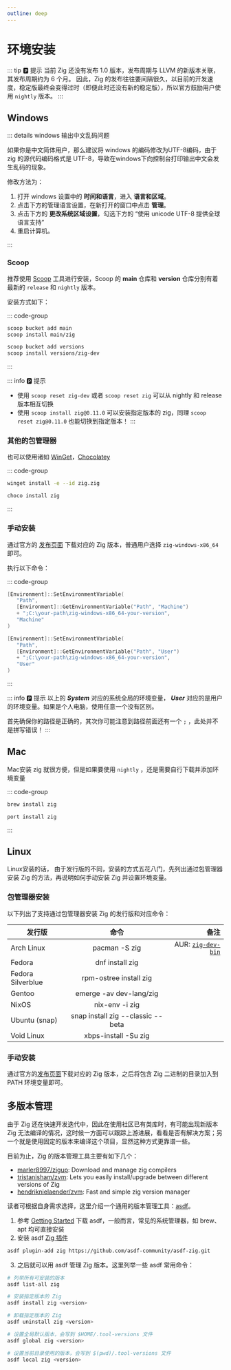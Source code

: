 ```yaml
---
outline: deep
---
```


# 环境安装

::: tip 🅿️ 提示
当前 Zig 还没有发布 1.0 版本，发布周期与 LLVM 的新版本关联，其发布周期约为 6 个月。
因此，Zig 的发布往往要间隔很久，以目前的开发速度，稳定版最终会变得过时（即便此时还没有新的稳定版），所以官方鼓励用户使用 `nightly` 版本。
:::

## Windows

::: details windows 输出中文乱码问题

如果你是中文简体用户，那么建议将 windows 的编码修改为UTF-8编码，由于 zig 的源代码编码格式是 UTF-8，导致在windows下向控制台打印输出中文会发生乱码的现象。

修改方法为：

1. 打开 windows 设置中的 **时间和语言**，进入 **语言和区域**。
2. 点击下方的管理语言设置，在新打开的窗口中点击 **管理**。
3. 点击下方的 **更改系统区域设置**，勾选下方的 “使用 unicode UTF-8 提供全球语言支持”
4. 重启计算机。

:::

### Scoop

推荐使用 [Scoop](https://scoop.sh/#/) 工具进行安装，Scoop 的 **main** 仓库和 **version** 仓库分别有着最新的 `release` 和 `nightly` 版本。

安装方式如下：

::: code-group

```sh [Release]
scoop bucket add main
scoop install main/zig
```

```sh [Nightly]
scoop bucket add versions
scoop install versions/zig-dev
```

:::

::: info 🅿️ 提示

- 使用 `scoop reset zig-dev` 或者 `scoop reset zig` 可以从 nightly 和 release 版本相互切换
- 使用 `scoop install zig@0.11.0` 可以安装指定版本的 zig，同理 `scoop reset zig@0.11.0` 也能切换到指定版本！
  :::

### 其他的包管理器

也可以使用诸如 [WinGet](https://github.com/microsoft/winget-cli)，[Chocolatey](https://chocolatey.org/)

::: code-group

```sh [WinGet]
winget install -e --id zig.zig
```

```sh [Chocolatey]
choco install zig
```

:::

### 手动安装

通过官方的 [发布页面](https://ziglang.org/zh/download/) 下载对应的 Zig 版本，普通用户选择 `zig-windows-x86_64` 即可。

执行以下命令：

::: code-group

```powershell [System]
[Environment]::SetEnvironmentVariable(
   "Path",
   [Environment]::GetEnvironmentVariable("Path", "Machine")
   + ";C:\your-path\zig-windows-x86_64-your-version",
   "Machine"
)
```

```powershell [User]
[Environment]::SetEnvironmentVariable(
   "Path",
   [Environment]::GetEnvironmentVariable("Path", "User")
   + ";C:\your-path\zig-windows-x86_64-your-version",
   "User"
)
```

:::

::: info 🅿️ 提示
以上的 **_System_** 对应的系统全局的环境变量， **_User_** 对应的是用户的环境变量。如果是个人电脑，使用任意一个没有区别。

首先确保你的路径是正确的，其次你可能注意到路径前面还有一个 `;` ，此处并不是拼写错误！
:::

## Mac

Mac安装 zig 就很方便，但是如果要使用 `nightly` ，还是需要自行下载并添加环境变量

::: code-group

```sh [Homebrew]
brew install zig
```

```sh [MacPorts]
port install zig
```

:::

## Linux

Linux安装的话， 由于发行版的不同，安装的方式五花八门，先列出通过包管理器安装 Zig 的方法，再说明如何手动安装 Zig 并设置环境变量。

### 包管理器安装

以下列出了支持通过包管理器安装 Zig 的发行版和对应命令：

| 发行版            |               命令                |                                                                 备注 |
| ----------------- | :-------------------------------: | -------------------------------------------------------------------: |
| Arch Linux        |           pacman -S zig           | AUR: [`zig-dev-bin`](https://aur.archlinux.org/packages/zig-dev-bin) |
| Fedora            |          dnf install zig          |                                                                      |
| Fedora Silverblue |      rpm-ostree install zig       |                                                                      |
| Gentoo            |      emerge -av dev-lang/zig      |                                                                      |
| NixOS             |          nix-env -i zig           |                                                                      |
| Ubuntu (snap)     | snap install zig --classic --beta |                                                                      |
| Void Linux        |       xbps-install -Su zig        |                                                                      |

### 手动安装

通过官方的[发布页面](https://ziglang.org/zh/download/)下载对应的 Zig 版本，之后将包含 Zig 二进制的目录加入到 PATH 环境变量即可。

## 多版本管理

由于 Zig 还在快速开发迭代中，因此在使用社区已有类库时，有可能出现新版本 Zig 无法编译的情况，这时候一方面可以跟踪上游进展，看看是否有解决方案；另一个就是使用固定的版本来编译这个项目，显然这种方式更靠谱一些。

目前为止，Zig 的版本管理工具主要有如下几个：

- [marler8997/zigup](https://github.com/marler8997/zigup): Download and manage zig compilers
- [tristanisham/zvm](https://github.com/tristanisham/zvm): Lets you easily install/upgrade between different versions of Zig
- [hendriknielaender/zvm](https://github.com/hendriknielaender/zvm): Fast and simple zig version manager

读者可根据自身需求选择，这里介绍一个通用的版本管理工具：[asdf](https://asdf-vm.com/)。

1. 参考 [Getting Started](https://asdf-vm.com/guide/getting-started.html) 下载 asdf，一般而言，常见的系统管理器，如 brew、apt 均可直接安装
2. 安装 asdf [Zig 插件](https://github.com/asdf-community/asdf-zig)

```bash
asdf plugin-add zig https://github.com/asdf-community/asdf-zig.git
```

3. 之后就可以用 asdf 管理 Zig 版本。这里列举一些 asdf 常用命令：

```bash
# 列举所有可安装的版本
asdf list-all zig

# 安装指定版本的 Zig
asdf install zig <version>

# 卸载指定版本的 Zig
asdf uninstall zig <version>

# 设置全局默认版本，会写到 $HOME/.tool-versions 文件
asdf global zig <version>

# 设置当前目录使用的版本，会写到 $(pwd)/.tool-versions 文件
asdf local zig <version>
```
